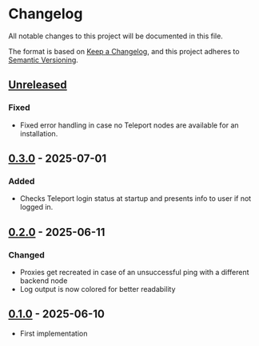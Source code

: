# Changelog

All notable changes to this project will be documented in this file.

The format is based on [Keep a Changelog](https://keepachangelog.com/en/1.0.0/),
and this project adheres to [Semantic Versioning](https://semver.org/spec/v2.0.0.html).



## [Unreleased]

### Fixed

- Fixed error handling in case no Teleport nodes are available for an installation.

## [0.3.0] - 2025-07-01

### Added

- Checks Teleport login status at startup and presents info to user if not logged in.

## [0.2.0] - 2025-06-11

### Changed

- Proxies get recreated in case of an unsuccessful ping with a different backend node
- Log output is now colored for better readability

## [0.1.0] - 2025-06-10

- First implementation

[Unreleased]: https://github.com/giantswarm/linkmeup/compare/v0.3.0...HEAD
[0.3.0]: https://github.com/giantswarm/linkmeup/compare/v0.2.0...v0.3.0
[0.2.0]: https://github.com/giantswarm/linkmeup/compare/v0.1.0...v0.2.0
[0.1.0]: https://github.com/giantswarm/linkmeup/releases/tag/v0.1.0
